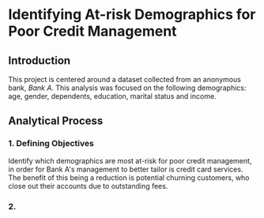 # Identifying At-risk Demographics for Poor Credit Management

## Introduction

This project is centered around a dataset collected from an anonymous bank, *Bank A*. This analysis was focused on the following demographics: age, gender, dependents, education, marital status and income. 

## Analytical Process

### 1. Defining Objectives

Identify which demographics are most at-risk for poor credit management, in order for Bank A's management to better tailor is credit card services. The benefit of this being a reduction is potential churning customers, who close out their accounts due to outstanding fees.

### 2. 


 
